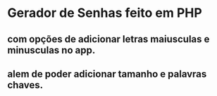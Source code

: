# Gerador de Senhas feito em PHP 

## com opções de adicionar letras maiusculas e minusculas no app.
## alem de poder adicionar tamanho e palavras chaves.